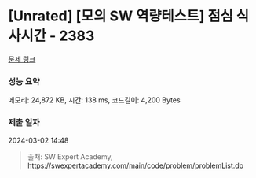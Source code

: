 # [Unrated] [모의 SW 역량테스트] 점심 식사시간 - 2383 

[문제 링크](https://swexpertacademy.com/main/code/problem/problemDetail.do?contestProbId=AV5-BEE6AK0DFAVl) 

### 성능 요약

메모리: 24,872 KB, 시간: 138 ms, 코드길이: 4,200 Bytes

### 제출 일자

2024-03-02 14:48



> 출처: SW Expert Academy, https://swexpertacademy.com/main/code/problem/problemList.do